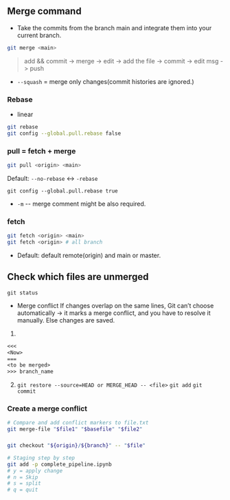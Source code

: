 ## Merge command

* Take the commits from the branch main and integrate them into your current branch.
```bash
git merge <main>
```
> add && commit -> merge -> edit -> add the file -> commit -> edit msg -> push

* `--squash` = merge only changes(commit histories are ignored.)

### Rebase

* linear
```bash
git rebase
git config --global.pull.rebase false
```


### pull = fetch + merge

```bash
git pull <origin> <main>
```
Default: `--no-rebase` <-> `-rebase`
```
git config --global.pull.rebase true
```

* `-m` -- merge comment might be also required.

### fetch

```bash
git fetch <origin> <main> 
git fetch <origin> # all branch
```
* Default: default remote(origin) and main or master.

## Check which files are unmerged
```
git status
```

* Merge conflict
If changes overlap on the same lines, Git can’t choose automatically → it marks a merge conflict, and you have to resolve it manually.
Else changes are saved.

1. 
```txt
<<<
<Now>
===
<to be merged>
>>> branch_name
```
2. `git restore --source=HEAD or MERGE_HEAD -- <file>`
`git add`
`git commit`


### Create a merge conflict

```bash
# Compare and add conflict markers to file.txt
git merge-file "$file1" "$basefile" "$file2"
```


###
```bash
git checkout "${origin}/${branch}" -- "$file"

# Staging step by step
git add -p complete_pipeline.ipynb
# y = apply change
# n = Skip
# s = split
# q = quit
```
